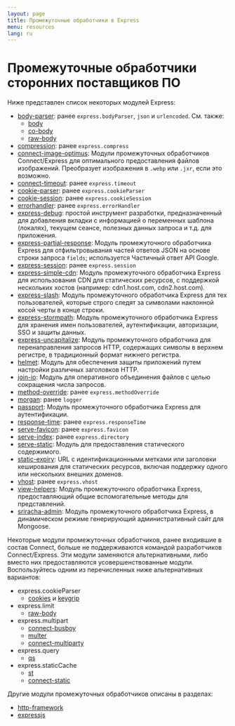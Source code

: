 ```yaml
---
layout: page
title: Промежуточные обработчики в Express
menu: resources
lang: ru
---
```


# Промежуточные обработчики сторонних поставщиков ПО

Ниже представлен список некоторых модулей Express:

  - [body-parser](https://github.com/expressjs/body-parser): ранее `express.bodyParser`, `json` и `urlencoded`.
  См. также:
    - [body](https://github.com/raynos/body)
    - [co-body](https://github.com/visionmedia/co-body)
    - [raw-body](https://github.com/stream-utils/raw-body)
  - [compression](https://github.com/expressjs/compression):  ранее `express.compress`
  - [connect-image-optimus](https://github.com/msemenistyi/connect-image-optimus): Модули промежуточных обработчиков Connect/Express для оптимального предоставления файлов изображений. Преобразует изображения в `.webp` или  `.jxr`, если это возможно.
  - [connect-timeout](https://github.com/expressjs/timeout): ранее `express.timeout`
  - [cookie-parser](https://github.com/expressjs/cookie-parser): ранее `express.cookieParser`
  - [cookie-session](https://github.com/expressjs/cookie-session): ранее `express.cookieSession`
  - [errorhandler](https://github.com/expressjs/errorhandler): ранее `express.errorHandler`
  - [express-debug](https://github.com/devoidfury/express-debug): простой инструмент разработки, предназначенный для добавления вкладки с информацией о переменных шаблона (локалях), текущем сеансе, полезных данных запроса и т.д. для приложения.
  - [express-partial-response](https://github.com/nemtsov/express-partial-response): Модуль промежуточного обработчика Express для отфильтровывания частей ответов JSON на основе строки запроса `fields`; используется Частичный ответ API Google.
  - [express-session](https://github.com/expressjs/session): ранее `express.session`
  - [express-simple-cdn](https://github.com/jamiesteven/express-simple-cdn): Модуль промежуточного обработчика Express для использования CDN для статических ресурсов, с поддержкой нескольких хостов (например: cdn1.host.com, cdn2.host.com).
  - [express-slash](https://github.com/ericf/express-slash): Модуль промежуточного обработчика Express для тех пользователей, которые строго следят за символами наклонной косой черты в конце строки.
  - [express-stormpath](https://github.com/stormpath/stormpath-express): Модуль промежуточного обработчика Express для хранения имен пользователей, аутентификации, авторизации, SSO и защиты данных.
  - [express-uncapitalize](https://github.com/jamiesteven/express-uncapitalize): Модуль промежуточного обработчика для перенаправления запросов HTTP, содержащих символы в верхнем регистре, в традиционный формат нижнего регистра.
  - [helmet](https://github.com/helmetjs/helmet): Модуль для обеспечения защиты приложений путем настройки различных заголовков HTTP.
  - [join-io](https://github.com/coderaiser/join-io "join-io"): Модуль для оперативного объединения файлов с целью сокращения числа запросов.
  - [method-override](https://github.com/expressjs/method-override): ранее `express.methodOverride`
  - [morgan](https://github.com/expressjs/morgan): ранее `logger`
  - [passport](https://github.com/jaredhanson/passport): Модуль промежуточного обработчика Express для аутентификации.
  - [response-time](https://github.com/expressjs/response-time): ранее `express.responseTime`
  - [serve-favicon](https://github.com/expressjs/serve-favicon): ранее `express.favicon`
  - [serve-index](https://github.com/expressjs/serve-index): ранее `express.directory`
  - [serve-static](https://github.com/expressjs/serve-static): Модуль для предоставления статического содержимого.
  - [static-expiry](https://github.com/paulwalker/connect-static-expiry): URL с идентификационными метками или заголовки кеширования для статических ресурсов, включая поддержку одного или нескольких внешних доменов.
  - [vhost](https://github.com/expressjs/vhost): ранее `express.vhost`
  - [view-helpers](https://github.com/madhums/node-view-helpers): Модуль промежуточного обработчика Express, предоставляющий общие вспомогательные методы для представлений.
  - [sriracha-admin](https://github.com/hdngr/siracha): Модуль промежуточного обработчика Express, в динамическом режиме генерирующий административный сайт для Mongoose.

Некоторые модули промежуточных обработчиков, ранее входившие в состав Connect, больше не поддерживаются командой разработчиков Connect/Express. Эти модули заменяются альтернативными, либо вместо них предоставляются усовершенствованные модули. Воспользуйтесь одним из перечисленных ниже альтернативных вариантов:

  - express.cookieParser
    - [cookies](https://github.com/jed/cookies) и [keygrip](https://github.com/jed/keygrip)
  - express.limit
    - [raw-body](https://github.com/stream-utils/raw-body)
  - express.multipart
    - [connect-busboy](https://github.com/mscdex/connect-busboy)
    - [multer](https://github.com/expressjs/multer)
    - [connect-multiparty](https://github.com/superjoe30/connect-multiparty)
  - express.query
    - [qs](https://github.com/visionmedia/node-querystring)
  - express.staticCache
    - [st](https://github.com/isaacs/st)
    - [connect-static](https://github.com/andrewrk/connect-static)

Другие модули промежуточных обработчиков описаны в разделах:

 - [http-framework](https://github.com/Raynos/http-framework/wiki/Modules)
 - [expressjs](https://github.com/expressjs)
